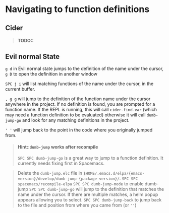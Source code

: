 # Navigating to function definitions


## Cider

> #### TODO::

## Evil normal State

`g d` in Evil normal state jumps to the definition of the name under the cursor, `g D` to open the definition in another window

`SPC j i` will list matching functions of the name under the cursor, in the current buffer.

`, g g` will jump to the definition of the function name under the cursor anywhere in the project.  If no definition is found, you are prompted for a function name.  If the REPL is running, this will call `cider-find-var` (which may need a function definition to be evaluated) otherwise it will call `dumb-jump-go` and look for any matching definitions in the project.

`' '` will jump back to the point in the code where you originally jumped from.

> #### Hint::`dumb-jump` works after recompile
> `SPC SPC dumb-jump-go` is a great way to jump to a function definition.  It currently needs fixing first in Spacemacs.

> Delete the `dumb-jump.elc` file in `$HOME/.emacs.d/elpa/{emacs-version}/develop/dumb-jump-{package-version}/`.
> `SPC SPC spacemacs/recompile-elpa`
> `SPC SPC dumb-jump-mode` to enable dumb-jump
> `SPC SPC dumb-jump-go` will jump to the definition that matches the name under the cursor.  If there are multiple matches, a helm popup appears allowing you to select.
> `SPC SPC dumb-jump-back` to jump back to the file and position from where you came from (or `''`)
